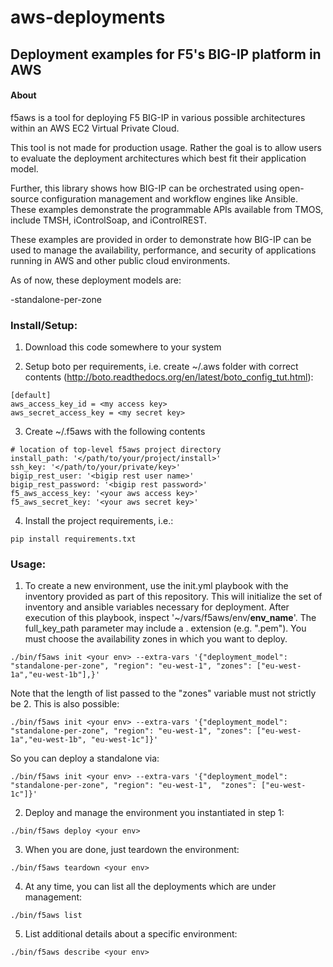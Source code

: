 # aws-deployments
## Deployment examples for F5's BIG-IP platform in AWS

#### About

f5aws is a tool for deploying F5 BIG-IP in various possible architectures within an AWS EC2 Virtual Private Cloud.

This tool is not made for production usage. Rather the goal is to allow users to evaluate the deployment architectures which best fit their application model.

Further, this library shows how BIG-IP can be orchestrated using open-source configuration management and workflow engines like Ansible.  These examples demonstrate the programmable APIs available from TMOS, include TMSH, iControlSoap, and iControlREST.

These examples are provided in order to demonstrate how BIG-IP can be used to manage the availability, performance, and security of applications running in AWS and other public cloud environments.


As of now, these deployment models are:

-standalone-per-zone


### Install/Setup:
1) Download this code somewhere to your system

2) Setup boto per requirements, i.e. create ~/.aws folder with correct contents
(http://boto.readthedocs.org/en/latest/boto_config_tut.html):

```
[default]
aws_access_key_id = <my access key>
aws_secret_access_key = <my secret key>
```

3) Create ~/.f5aws with the following contents

```
# location of top-level f5aws project directory
install_path: '</path/to/your/project/install>'
ssh_key: '</path/to/your/private/key>'
bigip_rest_user: '<bigip rest user name>'
bigip_rest_password: '<bigip rest password>'
f5_aws_access_key: '<your aws access key>'
f5_aws_secret_key: '<your aws secret key>'
```

4) Install the project requirements, i.e.:

```pip install requirements.txt```


### Usage:

1) To create a new environment, use the init.yml playbook with the inventory provided as part of this repository. 
This will initialize the set of inventory and ansible variables necessary for deployment. After execution of this playbook, inspect '~/vars/f5aws/env/<b>env_name</b>'.  The full_key_path parameter may include a . extension (e.g. ".pem").  You must choose the availability zones in which you want to deploy. 
 
 ```./bin/f5aws init <your env> --extra-vars '{"deployment_model": "standalone-per-zone", "region": "eu-west-1", "zones": ["eu-west-1a","eu-west-1b"],}'```

 Note that the length of list passed to the "zones" variable must not strictly be 2.  This is also possible:

 ```./bin/f5aws init <your env> --extra-vars '{"deployment_model": "standalone-per-zone", "region": "eu-west-1", "zones": ["eu-west-1a","eu-west-1b", "eu-west-1c"]}'```

So you can deploy a standalone via: 

 ```./bin/f5aws init <your env> --extra-vars '{"deployment_model": "standalone-per-zone", "region": "eu-west-1",  "zones": ["eu-west-1c"]}'```

2) Deploy and manage the environment you instantiated in step 1: 

```./bin/f5aws deploy <your env>```

3) When you are done, just teardown the environment:

```./bin/f5aws teardown <your env>```

4) At any time, you can list all the deployments which are under management:

```./bin/f5aws list```

5) List additional details about a specific environment:

```./bin/f5aws describe <your env>```
